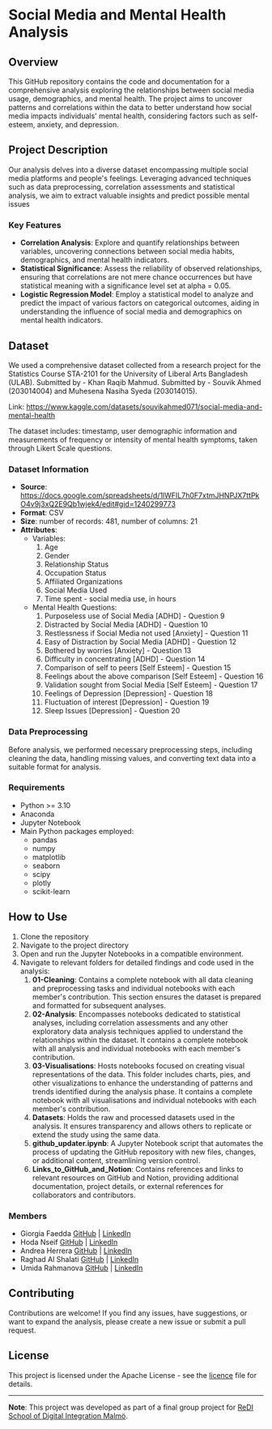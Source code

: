 # Social Media and Mental Health Analysis

## Overview

This GitHub repository contains the code and documentation for a comprehensive analysis exploring the relationships between social media usage, demographics, and mental health. The project aims to uncover patterns and correlations within the data to better understand how social media impacts individuals' mental health, considering factors such as self-esteem, anxiety, and depression.

## Project Description

Our analysis delves into a diverse dataset encompassing multiple social media platforms and people's feelings. Leveraging advanced techniques such as data preprocessing, correlation assessments and statistical analysis, we aim to extract valuable insights and predict possible mental issues

### Key Features

- **Correlation Analysis**: Explore and quantify relationships between variables, uncovering connections between social media habits, demographics, and mental health indicators.
- **Statistical Significance**: Assess the reliability of observed relationships, ensuring that correlations are not mere chance occurrences but have statistical meaning with a significance level set at alpha = 0.05.
- **Logistic Regression Model**: Employ a statistical model to analyze and predict the impact of various factors on categorical outcomes, aiding in understanding the influence of social media and demographics on mental health indicators.

## Dataset

We used a comprehensive dataset collected from a research project for the Statistics Course STA-2101 for the University of Liberal Arts Bangladesh (ULAB). Submitted by - Khan Raqib Mahmud. Submitted by - Souvik Ahmed (203014004) and Muhesena Nasiha Syeda (203014015).

Link: <https://www.kaggle.com/datasets/souvikahmed071/social-media-and-mental-health>

The dataset includes: timestamp, user demographic information and measurements of frequency or intensity of mental health symptoms, taken through Likert Scale questions.

### Dataset Information

- **Source**: <https://docs.google.com/spreadsheets/d/1lWFIL7h0F7xtmJHNPJX7ttPkO4v9j3xQ2E9Qb1wjek4/edit#gid=1240299773>
- **Format**: CSV
- **Size**: number of records: 481, number of columns: 21
- **Attributes**:
  - Variables:
    1. Age
    2. Gender
    3. Relationship Status
    4. Occupation Status
    5. Affiliated Organizations
    6. Social Media Used
    7. Time spent - social media use, in hours
  - Mental Health Questions:
    1. Purposeless use of Social Media [ADHD] - Question 9
    2. Distracted by Social Media [ADHD] - Question 10
    3. Restlessness if Social Media not used [Anxiety] - Question 11
    4. Easy of Distraction by Social Media [ADHD] - Question 12
    5. Bothered by worries [Anxiety] - Question 13
    6. Difficulty in concentrating [ADHD] - Question 14
    7. Comparison of self to peers [Self Esteem] - Question 15
    8. Feelings about the above comparison [Self Esteem] - Question 16
    9. Validation sought from Social Media [Self Esteem] - Question 17
    10. Feelings of Depression [Depression] - Question 18
    11. Fluctuation of interest [Depression] - Question 19
    12. Sleep Issues [Depression] - Question 20

### Data Preprocessing

Before analysis, we performed necessary preprocessing steps, including cleaning the data, handling missing values, and converting text data into a suitable format for analysis.

### Requirements

- Python >= 3.10
- Anaconda
- Jupyter Notebook
- Main Python packages employed:
  - pandas
  - numpy
  - matplotlib
  - seaborn
  - scipy
  - plotly
  - scikit-learn

## How to Use

1. Clone the repository
2. Navigate to the project directory
3. Open and run the Jupyter Notebooks in a compatible environment.
4. Navigate to relevant folders for detailed findings and code used in the analysis:
    1. **01-Cleaning**: Contains a complete notebook with all data cleaning and preprocessing tasks and individual notebooks with each member's contribution. This section ensures the dataset is prepared and formatted for subsequent analyses.
    2. **02-Analysis**: Encompasses notebooks dedicated to statistical analyses, including correlation assessments and any other exploratory data analysis techniques applied to understand the relationships within the dataset. It contains a complete notebook with all analysis and individual notebooks with each member's contribution.
    3. **03-Visualisations**: Hosts notebooks focused on creating visual representations of the data. This folder includes charts, pies, and other visualizations to enhance the understanding of patterns and trends identified during the analysis phase. It contains a complete notebook with all visualisations and individual notebooks with each member's contribution.
    4. **Datasets**: Holds the raw and processed datasets used in the analysis. It ensures transparency and allows others to replicate or extend the study using the same data.
    5. **github_updater.ipynb**: A Jupyter Notebook script that automates the process of updating the GitHub repository with new files, changes, or additional content, streamlining version control.
    6. **Links_to_GitHub_and_Notion**: Contains references and links to relevant resources on GitHub and Notion, providing additional documentation, project details, or external references for collaborators and contributors.

### Members

- Giorgia Faedda [GitHub](https://github.com/fgiorgia) | [LinkedIn](https://www.linkedin.com/in/fgiorgia/)
- Hoda Nseif [GitHub](https://github.com/12345475) | [LinkedIn](https://www.linkedin.com/in/hoda-nseif-94398b201/)
- Andrea Herrera [GitHub](https://github.com/Andrea18364) | [LinkedIn](https://www.linkedin.com/in/andrea-herrera-3a027a184/)
- Raghad Al Shalati [GitHub](https://github.com/raghadalshalati) | [LinkedIn](https://www.linkedin.com/in/raghad-al-shalati-241152162/)
- Umida Rahmanova [GitHub](https://github.com/Adimu83) | [LinkedIn](https://www.linkedin.com/in/umida-rahmanova-7317752a/)

## Contributing

Contributions are welcome! If you find any issues, have suggestions, or want to expand the analysis, please create a new issue or submit a pull request.

## License

This project is licensed under the Apache License - see the [licence](./LICENSE) file for details.

---

**Note**: This project was developed as part of a final group project for [ReDI School of Digital Integration Malmö](https://www.redi-school.org/redi-school-malmo).
